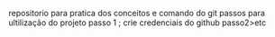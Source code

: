 
repositorio para pratica dos conceitos e comando do git
passos para ultilização do projeto
passo 1 ; crie credenciais do github passo2>etc
